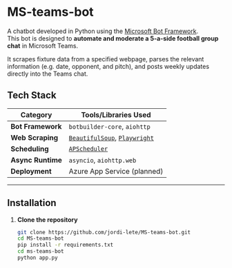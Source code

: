 # MS-teams-bot

A chatbot developed in Python using the [Microsoft Bot Framework](https://dev.botframework.com/).  
This bot is designed to **automate and moderate a 5-a-side football group chat** in Microsoft Teams.

It scrapes fixture data from a specified webpage, parses the relevant information (e.g. date, opponent, and pitch), and posts weekly updates directly into the Teams chat.

## Tech Stack

| Category       | Tools/Libraries Used                                   |
|----------------|--------------------------------------------------------|
| **Bot Framework** | `botbuilder-core`, `aiohttp`                        |
| **Web Scraping**  | [`BeautifulSoup`](https://pypi.org/project/beautifulsoup4/), [`Playwright`](https://playwright.dev/python/) |
| **Scheduling**    | [`APScheduler`](https://apscheduler.readthedocs.io/) |
| **Async Runtime** | `asyncio`, `aiohttp.web`                            |
| **Deployment**    | Azure App Service (planned)                         |

---

## Installation

1. **Clone the repository**
   ```bash
   git clone https://github.com/jordi-lete/MS-teams-bot.git
   cd MS-teams-bot
   pip install -r requirements.txt
   cd ms-teams-bot
   python app.py
